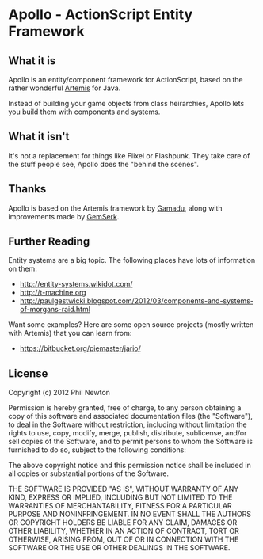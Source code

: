 # Apollo - ActionScript Entity Framework

## What it is

Apollo is an entity/component framework for ActionScript, based on the rather
wonderful [Artemis](http://gamadu.com/artemis/) for Java. 

Instead of building your game objects from class heirarchies, Apollo lets you
build them with components and systems. 


## What it isn't

It's not a replacement for things like Flixel or Flashpunk. They take care of
the stuff people see, Apollo does the "behind the scenes".


## Thanks

Apollo is based on the Artemis framework by [Gamadu](http://gamadu.com), along with improvements made
by [GemSerk](https://github.com/gemserk/artemis).


## Further Reading

Entity systems are a big topic. The following places have lots of information on
them:

  * http://entity-systems.wikidot.com/
  * http://t-machine.org
  * http://paulgestwicki.blogspot.com/2012/03/components-and-systems-of-morgans-raid.html
  
  
Want some examples? Here are some open source projects (mostly written with
Artemis) that you can learn from:

  * https://bitbucket.org/piemaster/jario/

## License

Copyright (c) 2012 Phil Newton

Permission is hereby granted, free of charge, to any person
obtaining a copy of this software and associated documentation
files (the "Software"), to deal in the Software without
restriction, including without limitation the rights to use,
copy, modify, merge, publish, distribute, sublicense, and/or sell
copies of the Software, and to permit persons to whom the
Software is furnished to do so, subject to the following
conditions:

The above copyright notice and this permission notice shall be
included in all copies or substantial portions of the Software.

THE SOFTWARE IS PROVIDED "AS IS", WITHOUT WARRANTY OF ANY KIND,
EXPRESS OR IMPLIED, INCLUDING BUT NOT LIMITED TO THE WARRANTIES
OF MERCHANTABILITY, FITNESS FOR A PARTICULAR PURPOSE AND
NONINFRINGEMENT. IN NO EVENT SHALL THE AUTHORS OR COPYRIGHT
HOLDERS BE LIABLE FOR ANY CLAIM, DAMAGES OR OTHER LIABILITY,
WHETHER IN AN ACTION OF CONTRACT, TORT OR OTHERWISE, ARISING
FROM, OUT OF OR IN CONNECTION WITH THE SOFTWARE OR THE USE OR
OTHER DEALINGS IN THE SOFTWARE.
